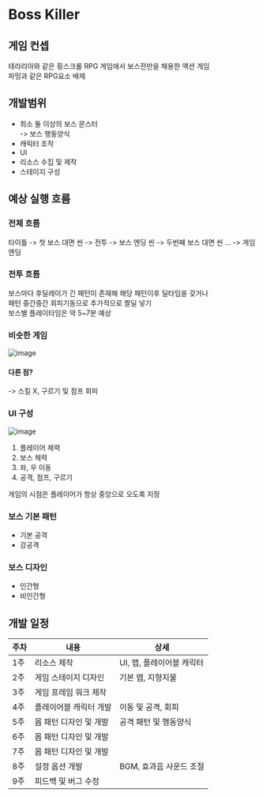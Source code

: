 # Boss Killer

## 게임 컨셉
테라리아와 같은 횡스크롤 RPG 게임에서 보스전만을 채용한 액션 게임  
파밍과 같은 RPG요소 배제

## 개발범위
- 최소 둘 이상의 보스 몬스터  
-> 보스 행동양식
- 캐릭터 조작
- UI
- 리소스 수집 및 제작
- 스테이지 구성

## 예상 실행 흐름
### 전체 흐름
타이틀 -> 첫 보스 대면 씬 -> 전투 -> 보스 엔딩 씬 -> 두번째 보스 대면 씬 ... -> 게임 엔딩  
### 전투 흐름
보스마다 후딜레이가 긴 패턴이 존재해 해당 패턴이후 딜타임을 갖거나  
패턴 중간중간 회피기동으로 추가적으로 짤딜 넣기  
보스별 플레이타임은 약 5~7분 예상
### 비슷한 게임
![image](https://user-images.githubusercontent.com/58390829/160202322-833a5371-701d-4256-870c-141a53883c31.png)
#### 다른 점?  
-> 스킬 X, 구르기 및 점프 회피
### UI 구성
![image](https://user-images.githubusercontent.com/58390829/160200811-01e7136c-eb4c-4794-981f-5c64f195acc2.png)
1. 플레이어 체력
2. 보스 체력
3. 좌, 우 이동
4. 공격, 점프, 구르기  

게임의 시점은 플레이어가 항상 중앙으로 오도록 지정

### 보스 기본 패턴
- 기본 공격
- 강공격

### 보스 디자인
- 인간형
- 비인간형

## 개발 일정

|주차|내용|상세|
|------|---|--|
|1주|리소스 제작|UI, 맵, 플레이어블 캐릭터|
|2주|게임 스테이지 디자인|기본 맵, 지형지물|
|3주|게임 프레임 워크 제작|
|4주|플레이어블 캐릭터 개발|이동 및 공격, 회피|
|5주|몹 패턴 디자인 및 개발|공격 패턴 및 행동양식|
|6주|몹 패턴 디자인 및 개발|
|7주|몹 패턴 디자인 및 개발|
|8주|설정 옵션 개발|BGM, 효과음 사운드 조절|
|9주|피드백 및 버그 수정|
